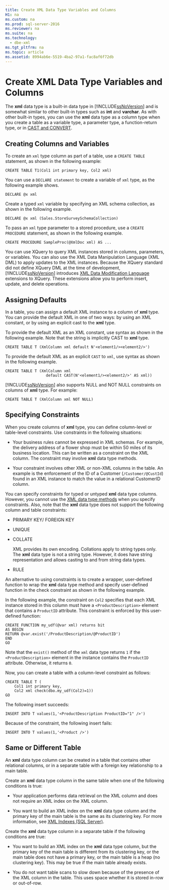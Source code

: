 ```yaml
---
title: Create XML Data Type Variables and Columns
H1: na
ms.custom: na
ms.prod: sql-server-2016
ms.reviewer: na
ms.suite: na
ms.technology: 
  - dbe-xml
ms.tgt_pltfrm: na
ms.topic: article
ms.assetid: 8994ab6e-5519-4ba2-97a1-fac8af6f72db
---
```

# Create XML Data Type Variables and Columns
  The **xml** data type is a built\-in data type in [!INCLUDE[ssNoVersion](../../Token/Other/ssNoVersion_md.md)] and is somewhat similar to other built\-in types such as **int** and **varchar**. As with other built\-in types, you can use the **xml** data type as a column type when you create a table as a variable type, a parameter type, a function\-return type, or in [CAST and CONVERT](../Topic/CAST%20and%20CONVERT%20\(Transact-SQL\).md).  
  
## Creating Columns and Variables  
 To create an `xml` type column as part of a table, use a `CREATE TABLE` statement, as shown in the following example:  
  
```  
CREATE TABLE T1(Col1 int primary key, Col2 xml)   
```  
  
 You can use a `DECLARE statement` to create a variable of `xml` type, as the following example shows.  
  
```  
DECLARE @x xml   
```  
  
 Create a typed `xml` variable by specifying an XML schema collection, as shown in the following example.  
  
```  
DECLARE @x xml (Sales.StoreSurveySchemaCollection)  
```  
  
 To pass an `xml` type parameter to a stored procedure, use a `CREATE PROCEDURE` statement, as shown in the following example.  
  
```  
CREATE PROCEDURE SampleProc(@XmlDoc xml) AS ...   
```  
  
 You can use XQuery to query XML instances stored in columns, parameters, or variables. You can also use the XML Data Manipulation Language \(XML DML\) to apply updates to the XML instances. Because the XQuery standard did not define XQuery DML at the time of development, [!INCLUDE[ssNoVersion](../../Token/Other/ssNoVersion_md.md)] introduces [XML Data Modification Language](../Topic/XML%20Data%20Modification%20Language%20\(XML%20DML\).md) extensions to XQuery. These extensions allow you to perform insert, update, and delete operations.  
  
## Assigning Defaults  
 In a table, you can assign a default XML instance to a column of **xml** type. You can provide the default XML in one of two ways: by using an XML constant, or by using an explicit cast to the **xml** type.  
  
 To provide the default XML as an XML constant, use syntax as shown in the following example. Note that the string is implicitly CAST to **xml** type.  
  
```  
CREATE TABLE T (XmlColumn xml default N'<element1/><element2/>')  
```  
  
 To provide the default XML as an explicit `CAST` to `xml`, use syntax as shown in the following example.  
  
```  
CREATE TABLE T (XmlColumn xml   
                  default CAST(N'<element1/><element2/>' AS xml))  
```  
  
 [!INCLUDE[ssNoVersion](../../Token/Other/ssNoVersion_md.md)] also supports NULL and NOT NULL constraints on columns of **xml** type. For example:  
  
```  
CREATE TABLE T (XmlColumn xml NOT NULL)  
```  
  
## Specifying Constraints  
 When you create columns of **xml** type, you can define column\-level or table\-level constraints. Use constraints in the following situations:  
  
-   Your business rules cannot be expressed in XML schemas. For example, the delivery address of a flower shop must be within 50 miles of its business location. This can be written as a constraint on the XML column. The constraint may involve **xml** data type methods.  
  
-   Your constraint involves other XML or non\-XML columns in the table. An example is the enforcement of the ID of a Customer \(`/Customer/@CustId`\) found in an XML instance to match the value in a relational CustomerID column.  
  
 You can specify constraints for typed or untyped **xml** data type columns. However, you cannot use the [XML data type methods](../Topic/xml%20Data%20Type%20Methods.md) when you specify constraints. Also, note that the **xml** data type does not support the following column and table constraints:  
  
-   PRIMARY KEY\/ FOREIGN KEY  
  
-   UNIQUE  
  
-   COLLATE  
  
     XML provides its own encoding. Collations apply to string types only. The **xml** data type is not a string type. However, it does have string representation and allows casting to and from string data types.  
  
-   RULE  
  
 An alternative to using constraints is to create a wrapper, user\-defined function to wrap the **xml** data type method and specify user\-defined function in the check constraint as shown in the following example.  
  
 In the following example, the constraint on `Col2` specifies that each XML instance stored in this column must have a `<ProductDescription>` element that contains a `ProductID` attribute. This constraint is enforced by this user\-defined function:  
  
```  
CREATE FUNCTION my_udf(@var xml) returns bit  
AS BEGIN   
RETURN @var.exist('/ProductDescription/@ProductID')  
END  
GO  
```  
  
 Note that the `exist()` method of the `xml` data type returns `1` if the `<ProductDescription>` element in the instance contains the `ProductID` attribute. Otherwise, it returns `0`.  
  
 Now, you can create a table with a column\-level constraint as follows:  
  
```  
CREATE TABLE T (  
    Col1 int primary key,   
    Col2 xml check(dbo.my_udf(Col2)=1))  
GO  
```  
  
 The following insert succeeds:  
  
```  
INSERT INTO T values(1,'<ProductDescription ProductID="1" />')  
```  
  
 Because of the constraint, the following insert fails:  
  
```  
INSERT INTO T values(1,'<Product />')  
```  
  
## Same or Different Table  
 An **xml** data type column can be created in a table that contains other relational columns, or in a separate table with a foreign key relationship to a main table.  
  
 Create an **xml** data type column in the same table when one of the following conditions is true:  
  
-   Your application performs data retrieval on the XML column and does not require an XML index on the XML column.  
  
-   You want to build an XML index on the **xml** data type column and the primary key of the main table is the same as its clustering key. For more information, see [XML Indexes &#40;SQL Server&#41;](../../Topics/TopicNameNotContainA/XML-Indexes--SQL-Server-.md).  
  
 Create the **xml** data type column in a separate table if the following conditions are true:  
  
-   You want to build an XML index on the **xml** data type column, but the primary key of the main table is different from its clustering key, or the main table does not have a primary key, or the main table is a heap \(no clustering key\). This may be true if the main table already exists.  
  
-   You do not want table scans to slow down because of the presence of the XML column in the table. This uses space whether it is stored in\-row or out\-of\-row.  
  
  